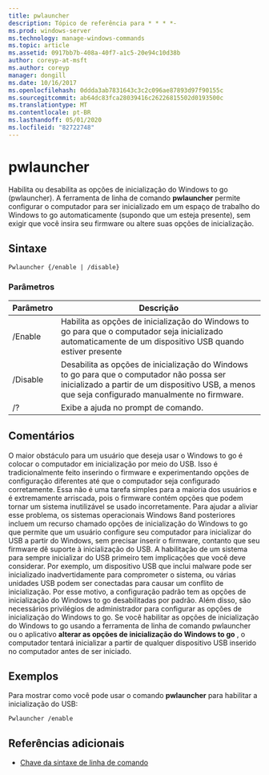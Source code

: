 ```yaml
---
title: pwlauncher
description: Tópico de referência para * * * *-
ms.prod: windows-server
ms.technology: manage-windows-commands
ms.topic: article
ms.assetid: 0917bb7b-408a-40f7-a1c5-20e94c10d38b
author: coreyp-at-msft
ms.author: coreyp
manager: dongill
ms.date: 10/16/2017
ms.openlocfilehash: 0ddda3ab7831643c3c2c096ae87893d97f90155c
ms.sourcegitcommit: ab64dc83fca28039416c26226815502d0193500c
ms.translationtype: MT
ms.contentlocale: pt-BR
ms.lasthandoff: 05/01/2020
ms.locfileid: "82722748"
---
```

# <a name="pwlauncher"></a>pwlauncher



Habilita ou desabilita as opções de inicialização do Windows to go (pwlauncher). A ferramenta de linha de comando **pwlauncher** permite configurar o computador para ser inicializado em um espaço de trabalho do Windows to go automaticamente (supondo que um esteja presente), sem exigir que você insira seu firmware ou altere suas opções de inicialização.



## <a name="syntax"></a>Sintaxe

```
Pwlauncher {/enable | /disable}
```

### <a name="parameters"></a>Parâmetros

|Parâmetro|Descrição|
|---------|-----------|
|/Enable|Habilita as opções de inicialização do Windows to go para que o computador seja inicializado automaticamente de um dispositivo USB quando estiver presente|
|/Disable|Desabilita as opções de inicialização do Windows to go para que o computador não possa ser inicializado a partir de um dispositivo USB, a menos que seja configurado manualmente no firmware.|
|/?|Exibe a ajuda no prompt de comando.|

## <a name="remarks"></a>Comentários

O maior obstáculo para um usuário que deseja usar o Windows to go é colocar o computador em inicialização por meio do USB. Isso é tradicionalmente feito inserindo o firmware e experimentando opções de configuração diferentes até que o computador seja configurado corretamente. Essa não é uma tarefa simples para a maioria dos usuários e é extremamente arriscada, pois o firmware contém opções que podem tornar um sistema inutilizável se usado incorretamente. Para ajudar a aliviar esse problema, os sistemas operacionais Windows 8and posteriores incluem um recurso chamado opções de inicialização do Windows to go que permite que um usuário configure seu computador para inicializar do USB a partir do Windows, sem precisar inserir o firmware, contanto que seu firmware dê suporte à inicialização do USB. A habilitação de um sistema para sempre inicializar do USB primeiro tem implicações que você deve considerar. Por exemplo, um dispositivo USB que inclui malware pode ser inicializado inadvertidamente para comprometer o sistema, ou várias unidades USB podem ser conectadas para causar um conflito de inicialização. Por esse motivo, a configuração padrão tem as opções de inicialização do Windows to go desabilitadas por padrão. Além disso, são necessários privilégios de administrador para configurar as opções de inicialização do Windows to go. Se você habilitar as opções de inicialização do Windows to go usando a ferramenta de linha de comando pwlauncher ou o aplicativo **alterar as opções de inicialização do Windows to go** , o computador tentará inicializar a partir de qualquer dispositivo USB inserido no computador antes de ser iniciado.

## <a name="examples"></a>Exemplos

Para mostrar como você pode usar o comando **pwlauncher** para habilitar a inicialização do USB:
```
Pwlauncher /enable
```

## <a name="additional-references"></a>Referências adicionais

- [Chave da sintaxe de linha de comando](command-line-syntax-key.md)